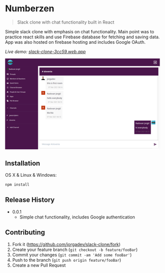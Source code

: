 # Numberzen

> Slack clone with chat functionality built in React

Simple slack clone with emphasis on chat functionality. Main point was to practice react skills and use Firebase database for fetching and saving data. App was also hosted on firebase hosting and includes Google OAuth.

_Live demo: [slack-clone-3cc59.web.app](https://slack-clone-3cc59.web.app/)_

![](header.png)

## Installation

OS X & Linux & Windows:

```sh
npm install
```

## Release History

- 0.0.1
  - Simple chat functionality, includes Google authentication

## Contributing

1. Fork it (<https://github.com/jorgadev/slack-clone/fork>)
2. Create your feature branch (`git checkout -b feature/fooBar`)
3. Commit your changes (`git commit -am 'Add some fooBar'`)
4. Push to the branch (`git push origin feature/fooBar`)
5. Create a new Pull Request
